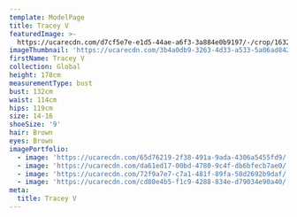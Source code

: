 ```yaml
---
template: ModelPage
title: Tracey V
featuredImage: >-
  https://ucarecdn.com/d7cf5e7e-e1d5-44ae-a6f3-3a884e0b9197/-/crop/1632x654/0,0/-/preview/
imageThumbnail: 'https://ucarecdn.com/3b4a0db9-3263-4d33-a533-5a06ad8422ab/'
firstName: Tracey V
collection: Global
height: 178cm
measurementType: bust
bust: 132cm
waist: 114cm
hips: 119cm
size: 14-16
shoeSize: '9'
hair: Brown
eyes: Brown
imagePortfolio:
  - image: 'https://ucarecdn.com/65d76219-2f38-491a-9ada-4306a5455fd9/'
  - image: 'https://ucarecdn.com/da61ed17-00bd-4780-9c4f-db6bfecb7ae0/'
  - image: 'https://ucarecdn.com/72f9a7e7-c7a1-481f-89fa-50d2692b9daf/'
  - image: 'https://ucarecdn.com/cd80e4b5-f1c9-4288-834e-d79034e90a40/'
meta:
  title: Tracey V
---
```


